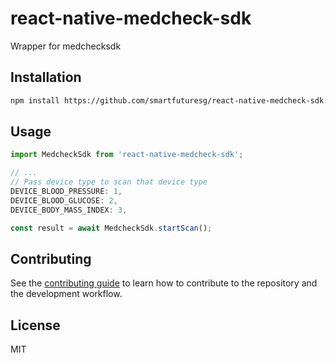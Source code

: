 # react-native-medcheck-sdk

Wrapper for medchecksdk

## Installation

```sh
npm install https://github.com/smartfuturesg/react-native-medcheck-sdk.git --save
```

## Usage

```js
import MedcheckSdk from 'react-native-medcheck-sdk';

// ...
// Pass device type to scan that device type
DEVICE_BLOOD_PRESSURE: 1,
DEVICE_BLOOD_GLUCOSE: 2,
DEVICE_BODY_MASS_INDEX: 3,

const result = await MedcheckSdk.startScan();
```

## Contributing

See the [contributing guide](CONTRIBUTING.md) to learn how to contribute to the repository and the development workflow.

## License

MIT
